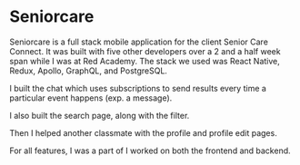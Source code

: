 # Seniorcare

Seniorcare is a full stack mobile application for the client Senior Care Connect. It was built with five other developers over a 2 and a half week span while I was at Red Academy. The stack we used was React Native, Redux, Apollo, GraphQL, and PostgreSQL.

I built the chat which uses subscriptions to send results every time a particular event happens (exp. a message).

I also built the search page, along with the filter.

Then I helped another classmate with the profile and profile edit pages.

For all features, I was a part of I worked on both the frontend and backend.
